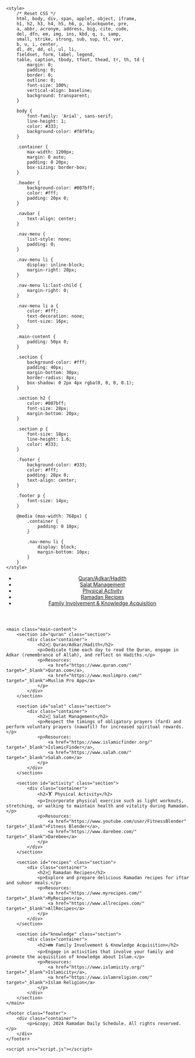 <!-- Ramadan management-->
<!DOCTYPE html>
<html lang="en">

<head>
    <meta charset="UTF-8">
    <meta name="viewport" content="width=device-width, initial-scale=1.0">
    <title>Ramadan Daily Schedule</title>
    <link rel="stylesheet" href="styles.css">

    <style>
        /* Reset CSS */
        html, body, div, span, applet, object, iframe,
        h1, h2, h3, h4, h5, h6, p, blockquote, pre,
        a, abbr, acronym, address, big, cite, code,
        del, dfn, em, img, ins, kbd, q, s, samp,
        small, strike, strong, sub, sup, tt, var,
        b, u, i, center,
        dl, dt, dd, ol, ul, li,
        fieldset, form, label, legend,
        table, caption, tbody, tfoot, thead, tr, th, td {
            margin: 0;
            padding: 0;
            border: 0;
            outline: 0;
            font-size: 100%;
            vertical-align: baseline;
            background: transparent;
        }

        body {
            font-family: 'Arial', sans-serif;
            line-height: 1;
            color: #333;
            background-color: #f8f9fa;
        }

        .container {
            max-width: 1200px;
            margin: 0 auto;
            padding: 0 20px;
            box-sizing: border-box;
        }

        .header {
            background-color: #007bff;
            color: #fff;
            padding: 20px 0;
        }

        .navbar {
            text-align: center;
        }

        .nav-menu {
            list-style: none;
            padding: 0;
        }

        .nav-menu li {
            display: inline-block;
            margin-right: 20px;
        }

        .nav-menu li:last-child {
            margin-right: 0;
        }

        .nav-menu li a {
            color: #fff;
            text-decoration: none;
            font-size: 16px;
        }

        .main-content {
            padding: 50px 0;
        }

        .section {
            background-color: #fff;
            padding: 40px;
            margin-bottom: 30px;
            border-radius: 8px;
            box-shadow: 0 2px 4px rgba(0, 0, 0, 0.1);
        }

        .section h2 {
            color: #007bff;
            font-size: 28px;
            margin-bottom: 20px;
        }

        .section p {
            font-size: 18px;
            line-height: 1.6;
            color: #333;
        }

        .footer {
            background-color: #333;
            color: #fff;
            padding: 20px 0;
            text-align: center;
        }

        .footer p {
            font-size: 14px;
        }

        @media (max-width: 768px) {
            .container {
                padding: 0 10px;
            }

            .nav-menu li {
                display: block;
                margin-bottom: 10px;
            }
        }
    </style>
</head>

<body>
    <header class="header">
        <div class="container">
            <nav class="navbar">
                <ul class="nav-menu">
                    <li><a href="#quran">Quran/Adkar/Hadith</a></li>
                    <li><a href="#salat">Salat Management</a></li>
                    <li><a href="#activity">Physical Activity</a></li>
                    <li><a href="#recipes">Ramadan Recipes</a></li>
                    <li><a href="#knowledge">Family Involvement & Knowledge Acquisition</a></li>
                </ul>
            </nav>
        </div>
    </header>

    <main class="main-content">
        <section id="quran" class="section">
            <div class="container">
                <h2>📖 Quran/Adkar/Hadith</h2>
                <p>Dedicate time each day to read the Quran, engage in Adkar (remembrance of Allah), and reflect on Hadiths.</p>
                <p>Resources:
                    <a href="https://www.quran.com/" target="_blank">Quran.com</a>,
                    <a href="https://www.muslimpro.com/" target="_blank">Muslim Pro App</a>
                </p>
            </div>
        </section>

        <section id="salat" class="section">
            <div class="container">
                <h2>🕌 Salat Management</h2>
                <p>Respect the timings of obligatory prayers (fard) and perform voluntary prayers (nawafil) for increased spiritual rewards.</p>
                <p>Resources:
                    <a href="https://www.islamicfinder.org/" target="_blank">IslamicFinder</a>,
                    <a href="https://www.salah.com/" target="_blank">Salah.com</a>
                </p>
            </div>
        </section>

        <section id="activity" class="section">
            <div class="container">
                <h2>🏋️ Physical Activity</h2>
                <p>Incorporate physical exercise such as light workouts, stretching, or walking to maintain health and vitality during Ramadan.</p>
                <p>Resources:
                    <a href="https://www.youtube.com/user/FitnessBlender" target="_blank">Fitness Blender</a>,
                    <a href="https://www.darebee.com/" target="_blank">Darebee</a>
                </p>
            </div>
        </section>

        <section id="recipes" class="section">
            <div class="container">
                <h2>🍲 Ramadan Recipes</h2>
                <p>Explore and prepare delicious Ramadan recipes for iftar and suhoor meals.</p>
                <p>Resources:
                    <a href="https://www.myrecipes.com/" target="_blank">MyRecipes</a>,
                    <a href="https://www.allrecipes.com/" target="_blank">AllRecipes</a>
                </p>
            </div>
        </section>

        <section id="knowledge" class="section">
            <div class="container">
                <h2>👪 Family Involvement & Knowledge Acquisition</h2>
                <p>Engage in activities that involve your family and promote the acquisition of knowledge about Islam.</p>
                <p>Resources:
                    <a href="https://www.islamicity.org/" target="_blank">Islamicity</a>,
                    <a href="https://www.islamreligion.com/" target="_blank">Islam Religion</a>
                </p>
            </div>
        </section>
    </main>

    <footer class="footer">
        <div class="container">
            <p>&copy; 2024 Ramadan Daily Schedule. All rights reserved.</p>
        </div>
    </footer>

    <script src="script.js"></script>
</body>

</html>
